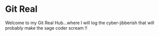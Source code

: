 # Git Real  

Welcome to my Git Real Hub...where I will log the cyber-jibberish that will probably make the sage coder scream !! 



